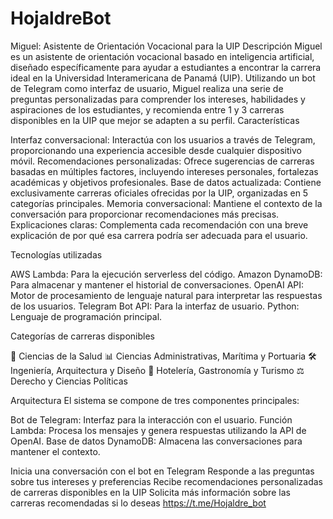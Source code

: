 # HojaldreBot
Miguel: Asistente de Orientación Vocacional para la UIP
Descripción
Miguel es un asistente de orientación vocacional basado en inteligencia artificial, diseñado específicamente para ayudar a estudiantes a encontrar la carrera ideal en la Universidad Interamericana de Panamá (UIP). Utilizando un bot de Telegram como interfaz de usuario, Miguel realiza una serie de preguntas personalizadas para comprender los intereses, habilidades y aspiraciones de los estudiantes, y recomienda entre 1 y 3 carreras disponibles en la UIP que mejor se adapten a su perfil.
Características

Interfaz conversacional: Interactúa con los usuarios a través de Telegram, proporcionando una experiencia accesible desde cualquier dispositivo móvil.
Recomendaciones personalizadas: Ofrece sugerencias de carreras basadas en múltiples factores, incluyendo intereses personales, fortalezas académicas y objetivos profesionales.
Base de datos actualizada: Contiene exclusivamente carreras oficiales ofrecidas por la UIP, organizadas en 5 categorías principales.
Memoria conversacional: Mantiene el contexto de la conversación para proporcionar recomendaciones más precisas.
Explicaciones claras: Complementa cada recomendación con una breve explicación de por qué esa carrera podría ser adecuada para el usuario.

Tecnologías utilizadas

AWS Lambda: Para la ejecución serverless del código.
Amazon DynamoDB: Para almacenar y mantener el historial de conversaciones.
OpenAI API: Motor de procesamiento de lenguaje natural para interpretar las respuestas de los usuarios.
Telegram Bot API: Para la interfaz de usuario.
Python: Lenguaje de programación principal.

Categorías de carreras disponibles

🧠 Ciencias de la Salud
📊 Ciencias Administrativas, Marítima y Portuaria
🛠 Ingeniería, Arquitectura y Diseño
🏨 Hotelería, Gastronomía y Turismo
⚖️ Derecho y Ciencias Políticas

Arquitectura
El sistema se compone de tres componentes principales:

Bot de Telegram: Interfaz para la interacción con el usuario.
Función Lambda: Procesa los mensajes y genera respuestas utilizando la API de OpenAI.
Base de datos DynamoDB: Almacena las conversaciones para mantener el contexto.


Inicia una conversación con el bot en Telegram
Responde a las preguntas sobre tus intereses y preferencias
Recibe recomendaciones personalizadas de carreras disponibles en la UIP
Solicita más información sobre las carreras recomendadas si lo deseas
https://t.me/Hojaldre_bot

